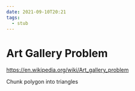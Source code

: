 ```yaml
---
date: 2021-09-10T20:21
tags: 
  - stub
---
```


# Art Gallery Problem

https://en.wikipedia.org/wiki/Art_gallery_problem

Chunk polygon into triangles
